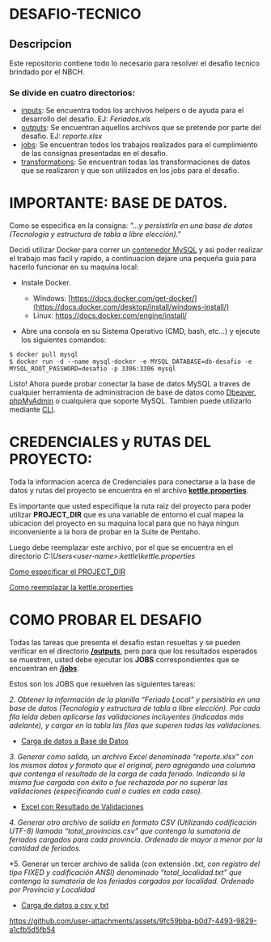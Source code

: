 # DESAFIO-TECNICO

## Descripcion
Este repositorio contiene todo lo necesario para resolver el desafio tecnico brindado por el NBCH.


### Se divide en cuatro directorios:
* [inputs](/inputs/): Se encuentra todos los archivos helpers o de ayuda para el desarrollo del desafio. EJ: *Feriados.xls*
* [outputs](/outputs/): Se encuentran aquellos archivos que se pretende por parte del desafio. EJ: *reporte.xlsx*
* [jobs](/jobs/): Se encuentran todos los trabajos realizados para el cumplimiento de las consignas presentadas en el desafio.
* [transformations](/transformations/): Se encuentran todas las transformaciones de datos que se realizaron y que son utilizados en los jobs para  el desafio.



# IMPORTANTE: BASE DE DATOS.
Como se especifica en la consigna: *"...y persistirla en una base de datos (Tecnología y estructura de tabla a libre elección)."*

Decidi utilizar Docker para correr un [contenedor MySQL](https://hub.docker.com/_/mysql) y asi poder realizar el trabajo mas facil y rapido, a continuacion dejare una pequeña guia para hacerlo funcionar en su maquina local:

* Instale Docker.
    * Windows: [https://docs.docker.com/get-docker/](https://docs.docker.com/desktop/install/windows-install/)
    * Linux: https://docs.docker.com/engine/install/
  
* Abre una consola en su Sistema Operativo (CMD, bash, etc...) y ejecute los siguientes comandos: 

```
$ docker pull mysql
$ docker run -d --name mysql-docker -e MYSQL_DATABASE=db-desafio -e MYSQL_ROOT_PASSWORD=desafio -p 3306:3306 mysql
```

Listo! Ahora puede probar conectar la base de datos MySQL a traves de cualquier herramienta de administracion de base de datos como [Dbeaver](https://dbeaver.io/), [phpMyAdmin](https://www.phpmyadmin.net/) o cualquiera que soporte MySQL. Tambien puede utilizarlo mediante [CLI](https://dev.mysql.com/doc/refman/8.4/en/mysql.html).


# CREDENCIALES y RUTAS DEL PROYECTO:
Toda la informacion acerca de Credenciales para conectarse a la base de datos y rutas del proyecto se encuentra en el archivo [**kettle.properties**](/kettle.properties). 

Es importante que usted especifique la ruta raiz del proyecto para poder utilizar **PROJECT_DIR** que es una variable de entorno el cual mapea la ubicacion del proyecto en su maquina local para que no haya ningun inconveniente a la hora de probar en la Suite de Pentaho.

Luego debe reemplazar este archivo, por el que se encuentra en el directorio *C:\Users\<user-name>\.kettle\kettle.properties*

[Como especificar el PROJECT_DIR](https://github.com/user-attachments/assets/e0aea4e9-fe49-49e7-808d-0134dc6d5565)

[Como reemplazar la kettle.properties](https://github.com/user-attachments/assets/4c1f9f10-43f9-466f-a59c-017e0e3c6ddf)


# COMO PROBAR EL DESAFIO
Todas las tareas que presenta el desafio estan resueltas y se pueden verificar en el directorio [**/outputs**](/outputs), pero para que los resultados esperados se muestren, usted debe ejecutar los **JOBS** correspondientes que se encuentran en [**/jobs**](/jobs).

Estos son los JOBS que resuelven las siguientes tareas:

*2.  Obtener la información de la planilla “Feriado Local” y persistirla en una base de datos (Tecnología y estructura de tabla a libre elección). Por cada fila leída deben aplicarse las validaciones incluyentes (indicadas más adelante), y cargar en la tabla las filas que superen todas las validaciones.*
        
* [Carga de datos a Base de Datos](/jobs/JOB_Carga%20de%20datos%20a%20Base%20de%20Datos.kjb)

*3.	Generar como salida, un archivo Excel denominado “reporte.xlsx” con los mismos datos y formato que el original, pero agregando una columna que contenga el resultado de la carga de cada feriado. Indicando si la misma fue cargada con éxito o fue rechazada por no superar las validaciones (especificando cual o cuales en cada caso).* 

* [Excel con Resultado de Validaciones](/jobs/JOB_Excel%20con%20Resultado%20de%20Validaciones.kjb)

*4.	Generar otro archivo de salida en formato CSV (Utilizando codificación UTF-8) llamada “total_provincias.csv” que contenga la sumatoria de feriados cargados para cada provincia. Ordenado de mayor a menor por la cantidad de feriados.*

*5.	Generar un tercer archivo de salida (con extensión *.txt, con registro del tipo FIXED y codificación ANSI) denominado “total_localidad.txt” que contenga la sumatoria de los feriados cargados por localidad. Ordenado por Provincia y Localidad*

* [Carga de datos a csv y txt](/jobs/JOB_Carga%20de%20datos%20a%20.csv%20y%20.txt.kjb)


https://github.com/user-attachments/assets/9fc59bba-b0d7-4493-9829-a1cfb5d5fb54








